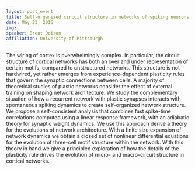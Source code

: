 ```yaml
---
layout: post_event
title: Self-organized circuit structure in networks of spiking neurons with plastic synapses
date: May 23, 2016
img:
speaker: Brent Doiron
affiliation: University of Pittsburgh
---
```

The wiring of cortex is overwhelmingly complex.  In particular, the circuit structure of cortical networks has both an over and under representation of certain motifs, compared to unstructured networks. This structure is not hardwired, yet rather emerges from experience-dependent plasticity rules that govern the synaptic connections between cells.  A majority of theoretical studies of plastic networks consider the effect of external training on shaping network architecture.  We study the complementary situation of how a recurrent network with plastic synapses interacts with spontaneous spiking dynamics to create self-organized network structure.  We propose a self-consistent analysis that combines fast spike-time correlations computed using a linear response framework, with an adiabatic theory for synaptic weight dynamics.  We use this approach derive a theory for the evolutions of network architecture.  With a finite size expansion of network dynamics we obtain a closed set of nonlinear differential equations for the evolution of three-cell motif structure within the network.  With this theory in hand we give a principled exploration of how the details of the plasticity rule drives the evolution of micro- and macro-circuit structure in cortical networks.
